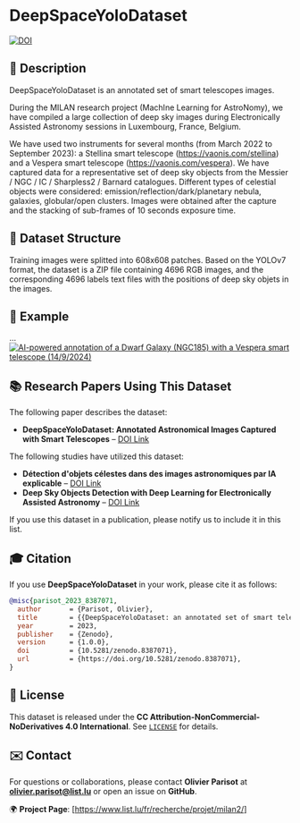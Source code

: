 # DeepSpaceYoloDataset

[![DOI](https://zenodo.org/badge/DOI/10.5281/zenodo.8387071.svg)](https://doi.org/10.5281/zenodo.8387071)

## 📖 Description

DeepSpaceYoloDataset is an annotated set of smart telescopes images.

During the MILAN research project (MachIne Learning for AstroNomy), we have compiled a large collection of deep sky images during Electronically Assisted Astronomy sessions in Luxembourg, France, Belgium.

We have used two instruments for several months (from March 2022 to September 2023): a Stellina smart telescope (https://vaonis.com/stellina) and a Vespera smart telescope (https://vaonis.com/vespera). We have captured data for a representative set of deep sky objects from the Messier / NGC / IC / Sharpless2 / Barnard catalogues. Different types of celestial objects were considered: emission/reflection/dark/planetary nebula, galaxies, globular/open clusters. Images were obtained after the capture and the stacking of sub-frames of 10 seconds exposure time. 


## 📜 Dataset Structure

Training images were splitted into 608x608 patches. 
Based on the YOLOv7 format, the dataset is a ZIP file containing 4696 RGB images, and the corresponding 4696 labels text files with the positions of deep sky objets in the images.


## 📑 Example

...
[![AI-powered annotation of a Dwarf Galaxy (NGC185) with a Vespera smart telescope (14/9/2024)](https://img.youtube.com/vi/VgeiGNtPsVw/0.jpg)](https://www.youtube.com/watch?v=VgeiGNtPsVw)


## 📚 Research Papers Using This Dataset

The following paper describes the dataset:

- **DeepSpaceYoloDataset: Annotated Astronomical Images Captured with Smart Telescopes** – [DOI Link](https://doi.org/10.3390/data9010012) 

The following studies have utilized this dataset:

- **Détection d'objets célestes dans des images astronomiques par IA explicable** – [DOI Link](https://doi.org/10.48550/arXiv.2311.10592)  
- **Deep Sky Objects Detection with Deep Learning for Electronically Assisted Astronomy** – [DOI Link](https://doi.org/10.3390/astronomy3020009)  

If you use this dataset in a publication, please notify us to include it in this list.

## 🎓 Citation

If you use **DeepSpaceYoloDataset** in your work, please cite it as follows:

```bibtex
@misc{parisot_2023_8387071,
  author       = {Parisot, Olivier},
  title        = {{DeepSpaceYoloDataset: an annotated set of smart telescopes images}},
  year         = 2023,
  publisher    = {Zenodo},
  version      = {1.0.0},
  doi          = {10.5281/zenodo.8387071},
  url          = {https://doi.org/10.5281/zenodo.8387071},
}
```

## 📝 License

This dataset is released under the **CC Attribution-NonCommercial-NoDerivatives 4.0 International**. See [`LICENSE`](https://zenodo.org/records/8387071/files/LICENCE.txt?download=1) for details.


## ✉️ Contact

For questions or collaborations, please contact **Olivier Parisot** at **olivier.parisot@list.lu** or open an issue on **GitHub**.

🌍 **Project Page**: [https://www.list.lu/fr/recherche/projet/milan2/]

